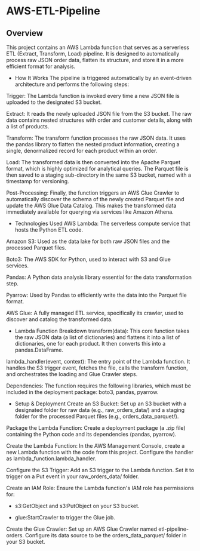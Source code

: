 # AWS-ETL-Pipeline

## **Overview**
This project contains an AWS Lambda function that serves as a serverless ETL (Extract, Transform, Load) pipeline. It is designed to automatically process raw JSON order data, flatten its structure, and store it in a more efficient format for analysis.

- How It Works
The pipeline is triggered automatically by an event-driven architecture and performs the following steps:

Trigger: The Lambda function is invoked every time a new JSON file is uploaded to the designated S3 bucket.

Extract: It reads the newly uploaded JSON file from the S3 bucket. The raw data contains nested structures with order and customer details, along with a list of products.

Transform: The transform function processes the raw JSON data. It uses the pandas library to flatten the nested product information, creating a single, denormalized record for each product within an order.

Load: The transformed data is then converted into the Apache Parquet format, which is highly optimized for analytical queries. The Parquet file is then saved to a staging sub-directory in the same S3 bucket, named with a timestamp for versioning.

Post-Processing: Finally, the function triggers an AWS Glue Crawler to automatically discover the schema of the newly created Parquet file and update the AWS Glue Data Catalog. This makes the transformed data immediately available for querying via services like Amazon Athena.

- Technologies Used
AWS Lambda: The serverless compute service that hosts the Python ETL code.

Amazon S3: Used as the data lake for both raw JSON files and the processed Parquet files.

Boto3: The AWS SDK for Python, used to interact with S3 and Glue services.

Pandas: A Python data analysis library essential for the data transformation step.

Pyarrow: Used by Pandas to efficiently write the data into the Parquet file format.

AWS Glue: A fully managed ETL service, specifically its crawler, used to discover and catalog the transformed data.

- Lambda Function Breakdown
transform(data): This core function takes the raw JSON data (a list of dictionaries) and flattens it into a list of dictionaries, one for each product. It then converts this into a pandas.DataFrame.

lambda_handler(event, context): The entry point of the Lambda function. It handles the S3 trigger event, fetches the file, calls the transform function, and orchestrates the loading and Glue Crawler steps.

Dependencies: The function requires the following libraries, which must be included in the deployment package: boto3, pandas, pyarrow.

- Setup & Deployment
Create an S3 Bucket: Set up an S3 bucket with a designated folder for raw data (e.g., raw_orders_data/) and a staging folder for the processed Parquet files (e.g., orders_data_parquet/).

Package the Lambda Function: Create a deployment package (a .zip file) containing the Python code and its dependencies (pandas, pyarrow).

Create the Lambda Function: In the AWS Management Console, create a new Lambda function with the code from this project. Configure the handler as lambda_function.lambda_handler.

Configure the S3 Trigger: Add an S3 trigger to the Lambda function. Set it to trigger on a Put event in your raw_orders_data/ folder.

Create an IAM Role: Ensure the Lambda function's IAM role has permissions for:

- s3:GetObject and s3:PutObject on your S3 bucket.

- glue:StartCrawler to trigger the Glue job.

Create the Glue Crawler: Set up an AWS Glue Crawler named etl-pipeline-orders. Configure its data source to be the orders_data_parquet/ folder in your S3 bucket.